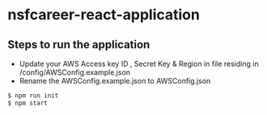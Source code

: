 # nsfcareer-react-application
## Steps to run the application 
 - Update your AWS Access key ID , Secret Key & Region in file residing in /config/AWSConfig.example.json
 - Rename the AWSConfig.example.json to AWSConfig.json 
```sh
$ npm run init
$ npm start
```